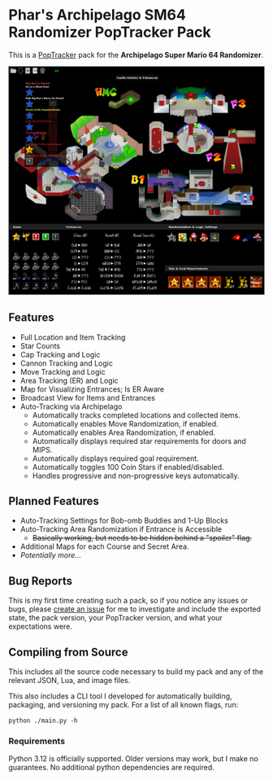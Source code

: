 # Phar's Archipelago SM64 Randomizer PopTracker Pack

This is a [PopTracker](https://github.com/black-sliver/PopTracker) pack for the **Archipelago Super Mario 64 Randomizer**.

![Example of SM64 Pack](docs/example.png)

## Features

- Full Location and Item Tracking
- Star Counts
- Cap Tracking and Logic
- Cannon Tracking and Logic
- Move Tracking and Logic
- Area Tracking (ER) and Logic
- Map for Visualizing Entrances; Is ER Aware
- Broadcast View for Items and Entrances
- Auto-Tracking via Archipelago
  - Automatically tracks completed locations and collected items.
  - Automatically enables Move Randomization, if enabled.
  - Automatically enables Area Randomization, if enabled.
  - Automatically displays required star requirements for doors and MIPS.
  - Automatically displays required goal requirement.
  - Automatically toggles 100 Coin Stars if enabled/disabled.
  - Handles progressive and non-progressive keys automatically.

## Planned Features

- Auto-Tracking Settings for Bob-omb Buddies and 1-Up Blocks
- Auto-Tracking Area Randomization if Entrance is Accessible
  - ~~Basically working, but needs to be hidden behind a "spoiler" flag.~~
- Additional Maps for each Course and Secret Area.
- _Potentially more..._

## Bug Reports

This is my first time creating such a pack, so if you notice any issues or bugs, please 
[create an issue](https://github.com/ThePhar/APSM64TrackerPack/issues/new/choose) for me to investigate and include the 
exported state, the pack version, your PopTracker version, and what your expectations were.

## Compiling from Source

This includes all the source code necessary to build my pack and any of the relevant JSON, Lua, and image files.

This also includes a CLI tool I developed for automatically building, packaging, and versioning my pack. For a list of
all known flags, run:

```shell
python ./main.py -h
```

### Requirements

Python 3.12 is officially supported. Older versions may work, but I make no guarantees. No additional python 
dependencies are required.
